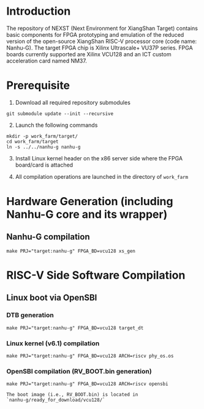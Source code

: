 # Introduction

The repository of NEXST (Next Environment for XiangShan Target) 
contains basic components for FPGA prototyping 
and emulation of the reduced version of the open-source 
XiangShan RISC-V processor core (code name: Nanhu-G). 
The target FPGA chip is Xilinx Ultrascale+ VU37P series. 
FPGA boards currently supported are Xilinx VCU128 and 
an ICT custom acceleration card named NM37. 

# Prerequisite

1. Download all required repository submodules

`git submodule update --init --recursive`   

2. Launch the following commands

`mkdir -p work_farm/target/`    
`cd work_farm/target`    
`ln -s ../../nanhu-g nanhu-g` 

3. Install Linux kernel header on the x86 server 
side where the FPGA board/card is attached

4. All compilation operations are launched in the directory of `work_farm`

# Hardware Generation (including Nanhu-G core and its wrapper)

## Nanhu-G compilation

`make PRJ="target:nanhu-g" FPGA_BD=vcu128 xs_gen`

# RISC-V Side Software Compilation

## Linux boot via OpenSBI

### DTB generation
`make PRJ="target:nanhu-g" FPGA_BD=vcu128 target_dt`   

### Linux kernel (v6.1) compilation
`make PRJ="target:nanhu-g" FPGA_BD=vcu128 ARCH=riscv phy_os.os`   

### OpenSBI compilation (RV_BOOT.bin generation)
`make PRJ="target:nanhu-g" FPGA_BD=vcu128 ARCH=riscv opensbi`   

    The boot image (i.e., RV_BOOT.bin) is located in
    `nanhu-g/ready_for_download/vcu128/`